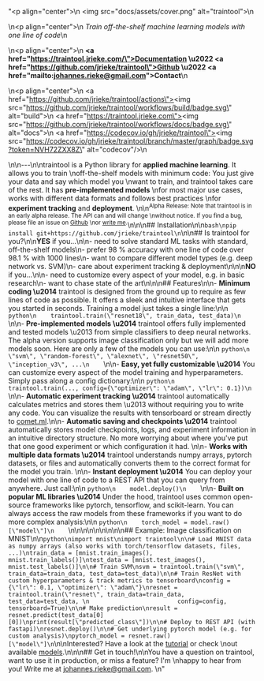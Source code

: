 "<p align=\"center\">\n    <img src=\"docs/assets/cover.png\" alt=\"traintool\">\n</p>\n<p align=\"center\">\n    <em>Train off-the-shelf machine learning models with one line of code</em>\n</p>\n<p align=\"center\">\n    <b><a href=\"https://traintool.jrieke.com/\">Documentation</a> \u2022 <a href=\"https://github.com/jrieke/traintool\">Github</a> \u2022 <a href=\"mailto:johannes.rieke@gmail.com\">Contact</a></b>\n</p>\n<p align=\"center\">\n    <a href=\"https://github.com/jrieke/traintool/actions\"><img src=\"https://github.com/jrieke/traintool/workflows/build/badge.svg\" alt=\"build\"></a>\n    <a href=\"https://traintool.jrieke.com\"><img src=\"https://github.com/jrieke/traintool/workflows/docs/badge.svg\" alt=\"docs\"></a>\n    <a href=\"https://codecov.io/gh/jrieke/traintool\"><img src=\"https://codecov.io/gh/jrieke/traintool/branch/master/graph/badge.svg?token=NVH72ZXX8Z\" alt=\"codecov\"/></a>\n</p>\n\n---\n\ntraintool is a Python library for **applied machine learning**. It allows you to train \noff-the-shelf models with minimum code: You just give your data and say which model you \nwant to train, and traintool takes care of the rest. It has **pre-implemented models** \nfor most major use cases, works with different data formats and follows best practices \nfor **experiment tracking** and **deployment**. \n\n<sup>Alpha Release: Note that traintool is in an early alpha release. The API can and will change \nwithout notice. If you find a bug, please file an issue on [Github](https://github.com/jrieke/traintool) \nor [write me](mailto:johannes.rieke@gmail.com).</sup>\n\n\n## Installation\n\n```bash\npip install git+https://github.com/jrieke/traintool\n```\n\n## Is traintool for you?\n\n**YES** if you...\n\n- need to solve standard ML tasks with standard, off-the-shelf models\n- prefer 98 % accuracy with one line of code over 98.1 % with 1000 lines\n- want to compare different model types (e.g. deep network vs. SVM)\n- care about experiment tracking & deployment\n\n\n**NO** if you...\n\n- need to customize every aspect of your model, e.g. in basic research\n- want to chase state of the art\n\n\n## Features\n\n- **Minimum coding \u2014** traintool is designed from the ground up to require as few lines of code as possible. It offers a sleek and intuitive interface that gets you started in seconds. Training a model just takes a single line:\n\n    ```python\n    traintool.train(\"resnet18\", train_data, test_data)\n    ```\n\n- **Pre-implemented models \u2014** traintool offers fully implemented and tested models \u2013 from simple classifiers to deep neural networks. The alpha version supports image classification only but we will add more models soon. Here are only a few of the models you can use:\n\n    ```python\n    \"svm\", \"random-forest\", \"alexnet\", \"resnet50\", \"inception_v3\", ...\n    ```\n\n- **Easy, yet fully customizable \u2014** You can customize every aspect of the model training and hyperparameters. Simply pass along a config dictionary:\n\n    ```python\n    traintool.train(..., config={\"optimizer\": \"adam\", \"lr\": 0.1})\n    ```\n\n- **Automatic experiment tracking \u2014** traintool automatically calculates metrics and stores them \u2013 without requiring you to write any code. You can visualize the results with tensorboard or stream directly to [comet.ml](https://www.comet.ml/).\n\n- **Automatic saving and checkpoints \u2014** traintool automatically stores model checkpoints, logs, and experiment information in an intuitive directory structure. No more worrying about where you've put that one good experiment or which configuration it had. \n\n- **Works with multiple data formats \u2014** traintool understands numpy arrays, pytorch datasets, or files and automatically converts them to the correct format for the model you train. \n\n- **Instant deployment \u2014** You can deploy your model with one line of code to a REST API that you can query from anywhere. Just call:\n\n    ```python\n    model.deploy()\n    ```\n\n- **Built on popular ML libraries \u2014** Under the hood, traintool uses common open-source frameworks like pytorch, tensorflow, and scikit-learn. You can always access the raw models from these frameworks if you want to do more complex analysis:\n\n    ```python\n    torch_model = model.raw()[\"model\"]\n    ```\n\n\n\n\n<!--\nFeatures & design principles:\n\n- **pre-implemented models** for most major use cases\n- automatic experiment tracking with **tensorboard or comet.ml**\n- instant **deployment** through REST API\n- supports multiple data formats (numpy, pytorch/tensorflow, files, ...)\n- access to raw models from sklearn/pytorch/tensorflow\n-->\n\n\n\n## Example: Image classification on MNIST\n\n```python\nimport mnist\nimport traintool\n\n# Load MNIST data as numpy arrays (also works with torch/tensorflow datasets, files, ...)\ntrain_data = [mnist.train_images(), mnist.train_labels()]\ntest_data = [mnist.test_images(), mnist.test_labels()]\n\n# Train SVM\nsvm = traintool.train(\"svm\", train_data=train_data, test_data=test_data)\n\n# Train ResNet with custom hyperparameters & track metrics to tensorboard\nconfig = {\"lr\": 0.1, \"optimizer\": \"adam\"}\nresnet = traintool.train(\"resnet\", train_data=train_data, test_data=test_data, \n                         config=config, tensorboard=True)\n\n# Make prediction\nresult = resnet.predict(test_data[0][0])\nprint(result[\"predicted_class\"])\n\n# Deploy to REST API (with fastapi)\nresnet.deploy()\n\n# Get underlying pytorch model (e.g. for custom analysis)\npytorch_model = resnet.raw()[\"model\"]\n```\n\nInterested? Have a look at the [tutorial](https://traintool.jrieke.com/tutorial/) or check \nout available [models](https://traintool.jrieke.com/models/).\n\n\n## Get in touch!\n\nYou have a question on traintool, want to use it in production, or miss a feature? I'm \nhappy to hear from you! Write me at [johannes.rieke@gmail.com](mailto:johannes.rieke@gmail.com). \n"